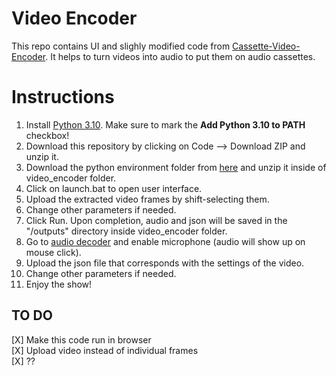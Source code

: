 # Video Encoder
This repo contains UI and slighly modified code from [Cassette-Video-Encoder](https://github.com/NuclearLighthouseStudios/Cassette-Video-Encoder). It helps to turn videos into audio to put them on audio cassettes.

# Instructions
1. Install [Python 3.10](https://www.python.org/downloads/release/python-3100/). Make sure to mark the **Add Python 3.10 to PATH** checkbox!
1. Download this repository by clicking on Code --> Download ZIP and unzip it.
2. Download the python environment folder from [here](https://drive.google.com/file/d/1-6bAg59t5t481Zqgsp108qy8MohwuRPn/view?usp=sharing) and unzip it inside of video_encoder folder.
3. Click on launch.bat to open user interface.
4. Upload the extracted video frames by shift-selecting them. 
5. Change other parameters if needed.
6. Click Run. Upon completion, audio and json will be saved in the "/outputs" directory inside video_encoder folder.
6. Go to [audio decoder](https://tubular-meerkat-39b8cf.netlify.app/) and enable microphone (audio will show up on mouse click).
7. Upload the json file that corresponds with the settings of the video. 
8. Change other parameters if needed.
9. Enjoy the show!

## TO DO

[X] Make this code run in browser   
[X] Upload video instead of individual frames     
[X] ??  
